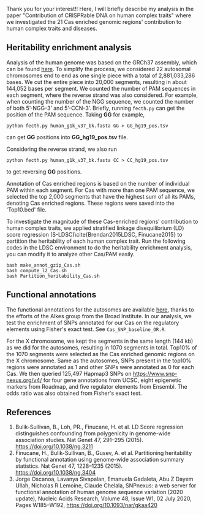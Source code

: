 Thank you for your interest!! Here, I will briefly describe my analysis in the paper "Contribution of CRISPRable DNA on human complex traits" where we investigated the 21 Cas enriched genomic regions' contribution to human complex traits and diseases.

## Heritability enrichment analysis
Analysis of the human genome was based on the GRCh37 assembly, which can be found [here](https://gatk.broadinstitute.org/hc/en-us/articles/360035890711-GRCh37-hg19-b37-humanG1Kv37-Human-Reference-Discrepancies#humanG1Kv37). To simplify the process, we considered 22 autosomal chromosomes end to end as one single piece with a total of 2,881,033,286 bases. We cut the entire piece into 20,000 segments, resulting in about 144,052 bases per segment. We counted the number of PAM sequences in each segment, where the reverse strand was also considered. For example, when counting the number of the NGG sequence, we counted the number of both 5’-NGG-3’ and 5’-CCN-3’.
Briefly, running `fecth.py` can get the position of the PAM sequence. 
Taking **GG** for example, 
``` 
python fecth.py human_g1k_v37_bk.fasta GG > GG_hg19_pos.tsv
```
can get **GG** positions into **GG_hg19_pos.tsv** file.

Considering the reverse strand, we also run 
```
python fecth.py human_g1k_v37_bk.fasta CC > CC_hg19_pos.tsv
``` 
to get reversing **GG** positions.

Annotation of Cas enriched regions is based on the number of individual PAM within each segment. For Cas with more than one PAM sequence, we selected the top 2,000 segments that have the highest sum of all its PAMs, denoting Cas enriched regions. These regions were saved into the 'Top10.bed' file.

To investigate the magnitude of these Cas-enriched regions' contribution to human complex traits, we applied stratified linkage disequilibrium (LD) score regression (S-LDSC)\cite{Brendan2015LDSC, Finucane2015} to partition the heritability of each human complex trait.
Run the following codes in the LDSC environment to do the heritability enrichment analysis, you can modify it to analyze other Cas/PAM easily.
```
bash make_annot_gzip_Cas.sh
bash compute_l2_Cas.sh
bash Partition_heritability_Cas.sh
```

## Functional annotations
The functional annotations for the autosomes are available [here](https://storage.googleapis.com/broad-alkesgroup-public/LDSCORE/1000G_Phase3_baselineLD_v2.2_ldscores.tgz), thanks to the efforts of the Alkes group from the Broad Institute. In our analysis, we test the enrichment of SNPs annotated for our Cas on the regulatory elements using Fisher's exact test. See `Cas_SNP_baseline_OR.R`.


For the X chromosome, we kept the segments in the same length (144 kb) as we did for the autosomes, resulting in 1070 segments in total. Top10% of the 1070 segments were selected as the Cas enriched genomic regions on the X chromosome. Same as the autosomes, SNPs present in the top10% regions were annotated as 1 and other SNPs were annotated as 0 for each Cas. We then queried 125,497 Hapmap3 SNPs on https://www.snp-nexus.org/v4/ for four gene annotations from UCSC, eight epigenetic markers from Roadmap, and five regulator elements from Ensembl. The odds ratio was also obtained from Fisher's exact test.


## References
1. Bulik-Sullivan, B., Loh, PR., Finucane, H. et al. LD Score regression distinguishes confounding from polygenicity in genome-wide association studies. Nat Genet 47, 291–295 (2015). https://doi.org/10.1038/ng.3211
2. Finucane, H., Bulik-Sullivan, B., Gusev, A. et al. Partitioning heritability by functional annotation using genome-wide association summary statistics. Nat Genet 47, 1228–1235 (2015). https://doi.org/10.1038/ng.3404
3. Jorge Oscanoa, Lavanya Sivapalan, Emanuela Gadaleta, Abu Z Dayem Ullah, Nicholas R Lemoine, Claude Chelala, SNPnexus: a web server for functional annotation of human genome sequence variation (2020 update), Nucleic Acids Research, Volume 48, Issue W1, 02 July 2020, Pages W185–W192, https://doi.org/10.1093/nar/gkaa420


